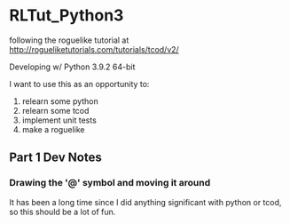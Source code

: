 # RLTut_Python3

following the roguelike tutorial at http://rogueliketutorials.com/tutorials/tcod/v2/

Developing w/ Python 3.9.2 64-bit

I want to use this as an opportunity to:

1. relearn some python
2. relearn some tcod
3. implement unit tests
4. make a roguelike

## Part 1 Dev Notes

### Drawing the '@' symbol and moving it around

It has been a long time since I did anything significant with python or tcod, so this should be a lot of fun.
